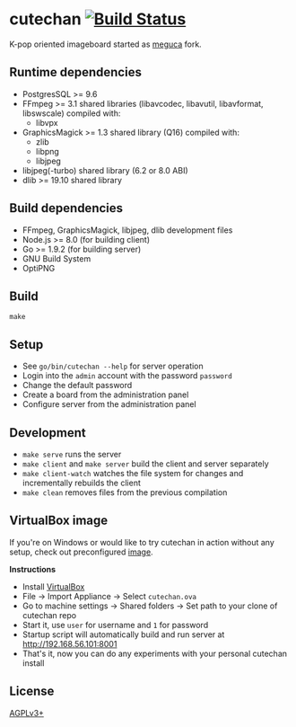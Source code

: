 # cutechan [![Build Status](https://travis-ci.org/cutechan/cutechan.svg?branch=master)](https://travis-ci.org/cutechan/cutechan)

K-pop oriented imageboard started as [meguca](https://github.com/bakape/meguca) fork.

## Runtime dependencies

* PostgresSQL >= 9.6
* FFmpeg >= 3.1 shared libraries (libavcodec, libavutil, libavformat, libswscale) compiled with:
    * libvpx
* GraphicsMagick >= 1.3 shared library (Q16) compiled with:
    * zlib
    * libpng
    * libjpeg
* libjpeg(-turbo) shared library (6.2 or 8.0 ABI)
* dlib >= 19.10 shared library

## Build dependencies

* FFmpeg, GraphicsMagick, libjpeg, dlib development files
* Node.js >= 8.0 (for building client)
* Go >= 1.9.2 (for building server)
* GNU Build System
* OptiPNG

## Build

`make`

## Setup

* See `go/bin/cutechan --help` for server operation
* Login into the `admin` account with the password `password`
* Change the default password
* Create a board from the administration panel
* Configure server from the administration panel

## Development

* `make serve` runs the server
* `make client` and `make server` build the client and server separately
* `make client-watch` watches the file system for changes and incrementally
  rebuilds the client
* `make clean` removes files from the previous compilation

## VirtualBox image

If you're on Windows or would like to try cutechan in action without any setup,
check out preconfigured
[image](https://drive.google.com/uc?id=14J4JExRP47cg3cJ8tDJ3lZ7xpHHSwWZO&export=download).

**Instructions**

* Install [VirtualBox](https://www.virtualbox.org)
* File → Import Appliance → Select `cutechan.ova`
* Go to machine settings → Shared folders → Set path to your clone of cutechan repo
* Start it, use `user` for username and `1` for password
* Startup script will automatically build and run server at http://192.168.56.101:8001
* That's it, now you can do any experiments with your personal cutechan install

## License

[AGPLv3+](LICENSE)
